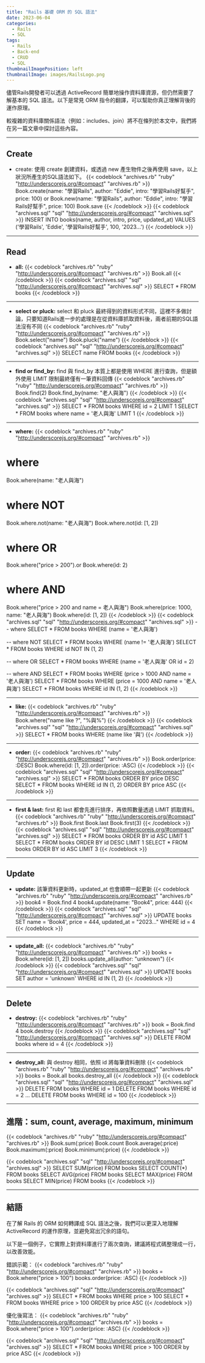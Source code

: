 ```yaml
---
title: "Rails 基礎 ORM 的 SQL 語法"
date: 2023-06-04
categories:
  - Rails
  - SQL
tags:
  - Rails
  - Back-end
  - CRUD
  - SQL
thumbnailImagePosition: left
thumbnailImage: images/RailsLogo.png
---
```

儘管Rails開發者可以透過 ActiveRecord 簡單地操作資料庫資源，但仍然需要了解基本的 SQL 語法。以下是常見 ORM 指令的翻譯，可以幫助你真正理解背後的運作原理。

較複雜的資料庫關係語法（例如：includes、join）將不在條列於本文中，我們將在另一篇文章中探討這些內容。
<!--more-->

<!-- {{< toc >}} -->
---

## Create
- create:
使用 create 創建資料，或透過 new 產生物件之後再使用 save，以上狀況所產生的SQL語法如下。
{{< codeblock "archives.rb" "ruby" "http://underscorejs.org/#compact" "archives.rb" >}}
Book.create(name: "學習Rails", author: "Eddie", intro: "學習Rails好幫手", price: 100)
or
Book.new(name: "學習Rails", author: "Eddie", intro: "學習Rails好幫手", price: 100)
Book.save
{{< /codeblock >}}
{{< codeblock "archives.sql" "sql" "http://underscorejs.org/#compact" "archives.sql" >}}
INSERT INTO books(name, author, intro, price, updated_at) VALUES ('學習Rails', 'Eddie', '學習Rails好幫手', 100, '2023...')
{{< /codeblock >}}

---
## Read

- **all:**
{{< codeblock "archives.rb" "ruby" "http://underscorejs.org/#compact" "archives.rb" >}}
Book.all
{{< /codeblock >}}
{{< codeblock "archives.sql" "sql" "http://underscorejs.org/#compact" "archives.sql" >}}
SELECT * FROM books
{{< /codeblock >}}

---
- **select or pluck:**
select 和 pluck 最終得到的資料形式不同，這裡不多做討論，只要知道Rails進一步的處理是在從資料庫抓取資料後，兩者前期的SQL語法沒有不同
{{< codeblock "archives.rb" "ruby" "http://underscorejs.org/#compact" "archives.rb" >}}
Book.select("name")
Book.pluck("name")
{{< /codeblock >}}
{{< codeblock "archives.sql" "sql" "http://underscorejs.org/#compact" "archives.sql" >}}
SELECT name FROM books
{{< /codeblock >}}

---
- **find or find_by:**
find 與 find_by 本質上都是使用 WHERE 進行查詢，但是額外使用 LIMIT 限制最終僅有一筆資料回傳
{{< codeblock "archives.rb" "ruby" "http://underscorejs.org/#compact" "archives.rb" >}}
Book.find(2)
Book.find_by(name: "老人與海")
{{< /codeblock >}}
{{< codeblock "archives.sql" "sql" "http://underscorejs.org/#compact" "archives.sql" >}}
SELECT * FROM books WHERE id = 2 LIMIT 1
SELECT * FROM books where name = '老人與海' LIMIT 1
{{< /codeblock >}}

---
- **where:**
{{< codeblock "archives.rb" "ruby" "http://underscorejs.org/#compact" "archives.rb" >}}
# where
Book.where(name: "老人與海")

# where NOT
Book.where.not(name: "老人與海")
Book.where.not(id: [1, 2])

# where OR
Book.where("price > 200").or Book.where(id: 2)

# where AND
Book.where("price > 200 and name = 老人與海")
Book.where(price: 1000, name: "老人與海")
Book.where(id: [1, 2])
{{< /codeblock >}}
{{< codeblock "archives.sql" "sql" "http://underscorejs.org/#compact" "archives.sql" >}}
-- where
SELECT * FROM books WHERE (name = '老人與海')

-- where NOT
SELECT * FROM books WHERE (name != '老人與海')
SELECT * FROM books WHERE id NOT IN (1, 2)

-- where OR
SELECT * FROM books WHERE (name = '老人與海' OR id = 2)

-- where AND
SELECT * FROM books WHERE (price > 1000 AND name = '老人與海')
SELECT * FROM books WHERE (price = 1000 AND name = '老人與海')
SELECT * FROM books WHERE id IN (1, 2)
{{< /codeblock >}}

---
- **like:**
{{< codeblock "archives.rb" "ruby" "http://underscorejs.org/#compact" "archives.rb" >}}
Book.where("name like ?", "%與%")
{{< /codeblock >}}
{{< codeblock "archives.sql" "sql" "http://underscorejs.org/#compact" "archives.sql" >}}
SELECT * FROM books WHERE (name like '與')
{{< /codeblock >}}

---
- **order:**
{{< codeblock "archives.rb" "ruby" "http://underscorejs.org/#compact" "archives.rb" >}}
Book.order(price: :DESC)
Book.where(id: [1, 2]).order(price: :ASC)
{{< /codeblock >}}
{{< codeblock "archives.sql" "sql" "http://underscorejs.org/#compact" "archives.sql" >}}
SELECT * FROM books ORDER BY price DESC
SELECT * FROM books WHERE id IN (1, 2) ORDER BY price ASC
{{< /codeblock >}}

---
- **first & last:**
first 和 last 都會先進行排序，再依照數量透過 LIMIT 抓取資料。
{{< codeblock "archives.rb" "ruby" "http://underscorejs.org/#compact" "archives.rb" >}}
Book.first
Book.last
Book.first(3)
{{< /codeblock >}}
{{< codeblock "archives.sql" "sql" "http://underscorejs.org/#compact" "archives.sql" >}}
SELECT * FROM books ORDER BY id ASC LIMIT 1
SELECT * FROM books ORDER BY id DESC LIMIT 1
SELECT * FROM books ORDER BY id ASC LIMIT 3
{{< /codeblock >}}

---
## Update
- **update:**
該筆資料更新時，updated_at 也會順帶一起更新
{{< codeblock "archives.rb" "ruby" "http://underscorejs.org/#compact" "archives.rb" >}}
book4 = Book.find 4
book4.update(name: "Book4", price: 444)
{{< /codeblock >}}
{{< codeblock "archives.sql" "sql" "http://underscorejs.org/#compact" "archives.sql" >}}
UPDATE books SET name = 'Book4', price = 444, updated_at = "2023..." WHERE id = 4
{{< /codeblock >}}

---
- **update_all:**
{{< codeblock "archives.rb" "ruby" "http://underscorejs.org/#compact" "archives.rb" >}}
books = Book.where(id: [1, 2])
books.update_all(author: "unknown")
{{< /codeblock >}}
{{< codeblock "archives.sql" "sql" "http://underscorejs.org/#compact" "archives.sql" >}}
UPDATE books SET author = 'unknown' WHERE id IN (1, 2)
{{< /codeblock >}}

---
## Delete 
- **destroy:**
{{< codeblock "archives.rb" "ruby" "http://underscorejs.org/#compact" "archives.rb" >}}
book = Book.find 4
book.destroy
{{< /codeblock >}}
{{< codeblock "archives.sql" "sql" "http://underscorejs.org/#compact" "archives.sql" >}}
DELETE FROM books where id = 4
{{< /codeblock >}}

---
- **destroy_all:**
與 destroy 相同，依照 id 將每筆資料刪除
{{< codeblock "archives.rb" "ruby" "http://underscorejs.org/#compact" "archives.rb" >}}
books = Book.all
books.destroy_all
{{< /codeblock >}}
{{< codeblock "archives.sql" "sql" "http://underscorejs.org/#compact" "archives.sql" >}}
DELETE FROM books WHERE id = 1
DELETE FROM books WHERE id = 2
...
DELETE FROM books WHERE id = 100
{{< /codeblock >}}

---

## 進階：sum, count, average, maximum, minimum
{{< codeblock "archives.rb" "ruby" "http://underscorejs.org/#compact" "archives.rb" >}}
Book.sum(:price)
Book.count
Book.average(:price)
Book.maximum(:price)
Book.minimum(:price)
{{< /codeblock >}}

{{< codeblock "archives.sql" "sql" "http://underscorejs.org/#compact" "archives.sql" >}}
SELECT SUM(price) FROM books
SELECT COUNT(*) FROM books
SELECT AVG(price) FROM books
SELECT MAX(price) FROM books
SELECT MIN(price) FROM books
{{< /codeblock >}}

---

## 結語

在了解 Rails 的 ORM 如何轉譯成 SQL 語法之後，我們可以更深入地理解 ActiveRecord 的運作原理，並避免寫出冗余的語句。

以下是一個例子，它實際上對資料庫進行了兩次查詢，建議將程式碼整理成一行，以改善效能。

錯誤示範：
{{< codeblock "archives.rb" "ruby" "http://underscorejs.org/#compact" "archives.rb" >}}
books = Book.where("price > 100")
books.order(price: :ASC)
{{< /codeblock >}}

{{< codeblock "archives.sql" "sql" "http://underscorejs.org/#compact" "archives.sql" >}}
SELECT * FROM books WHERE price > 100
SELECT * FROM books WHERE price > 100 ORDER by price ASC
{{< /codeblock >}}

優化後寫法：
{{< codeblock "archives.rb" "ruby" "http://underscorejs.org/#compact" "archives.rb" >}}
books = Book.where("price > 100").order(price: :ASC)
{{< /codeblock >}}

{{< codeblock "archives.sql" "sql" "http://underscorejs.org/#compact" "archives.sql" >}}
SELECT * FROM books WHERE price > 100 ORDER by price ASC
{{< /codeblock >}}

